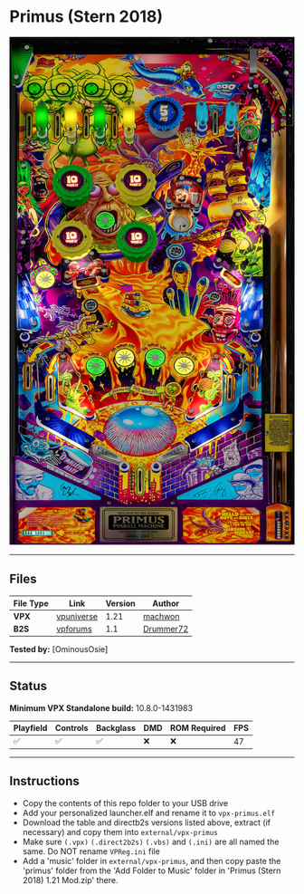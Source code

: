 # Primus (Stern 2018)

![Table Preview](../../images/vpx-primus-preview.jpg)

---

## Files
| File Type | Link | Version | Author | 
|-----------|--------|----------|--------------|
| **VPX** | [vpuniverse](https://vpuniverse.com/files/file/23528-primus-stern-2018-mw-mod/) | 1.21 | [machwon](https://vpuniverse.com/profile/70146-machwon/) |
| **B2S** | [vpforums](https://www.vpforums.org/index.php?app=downloads&showfile=14890) | 1.1 | [Drummer72](https://www.vpforums.org/index.php?showuser=146320) |

**Tested by:** [OminousOsie]

---

## Status 
**Minimum VPX Standalone build:** 10.8.0-1431983

| Playfield | Controls | Backglass | DMD | ROM Required | FPS | 
|-----------|----------|-----------|-----|--------------|-----|
| :white_check_mark: | :white_check_mark: | :white_check_mark: | :x: | :x: | 47 |

---

## Instructions

- Copy the contents of this repo folder to your USB drive
- Add your personalized launcher.elf and rename it to `vpx-primus.elf`
- Download the table and directb2s versions listed above, extract (if necessary) and copy them into `external/vpx-primus`
- Make sure `(.vpx)` `(.direct2b2s)` `(.vbs)` and `(.ini)` are all named the same. Do NOT rename `VPReg.ini` file
- Add a 'music' folder in `external/vpx-primus`, and then copy paste the 'primus' folder from the 'Add Folder to Music' folder in 'Primus (Stern 2018) 1.21 Mod.zip' there.
